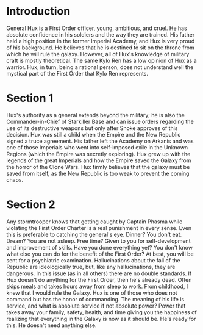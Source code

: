 # Introduction

General Hux is a First Order officer, young, ambitious, and cruel.
He has absolute confidence in his soldiers and the way they are trained.
His father held a high position in the former Imperial Academy, and Hux is very proud of his background.
He believes that he is destined to sit on the throne from which he will rule the galaxy.
However, all of Hux's knowledge of military craft is mostly theoretical.
The same Kylo Ren has a low opinion of Hux as a warrior.
Hux, in turn, being a rational person, does not understand well the mystical part of the First Order that Kylo Ren represents.

# Section 1

Hux's authority as a general extends beyond the military; he is also the Commander-in-Chief of Starkiller Base and can issue orders regarding the use of its destructive weapons but only after Snoke approves of this decision.
Hux was still a child when the Empire and the New Republic signed a truce agreement.
His father left the Academy on Arkanis and was one of those Imperials who went into self-imposed exile in the Unknown Regions (which the Empire was secretly exploring).
Hux grew up with the legends of the great Imperials and how the Empire saved the Galaxy from the horror of the Clone Wars.
Hux firmly believes that the galaxy must be saved from itself, as the New Republic is too weak to prevent the coming chaos.

# Section 2

Any stormtrooper knows that getting caught by Captain Phasma while violating the First Order Charter is a real punishment in every sense.
Even this is preferable to catching the general's eye.
Dinner?
You don't eat.
Dream?
You are not asleep.
Free time?
Given to you for self-development and improvement of skills.
Have you done everything yet?
You don't know what else you can do for the benefit of the First Order?
At best, you will be sent for a psychiatric examination.
Hallucinations about the fall of the Republic are ideologically true, but, like any hallucinations, they are dangerous.
In this issue (as in all others) there are no double standards.
If Hux doesn't do anything for the First Order, then he's already dead.
Often skips meals and takes hours away from sleep to work.
From childhood, I knew that I would rule the Galaxy.
Hux is one of those who does not command but has the honor of commanding.
The meaning of his life is service, and what is absolute service if not absolute power?
Power that takes away your family, safety, health, and time giving you the happiness of realizing that everything in the Galaxy is now as it should be.
He's ready for this.
He doesn't need anything else.
